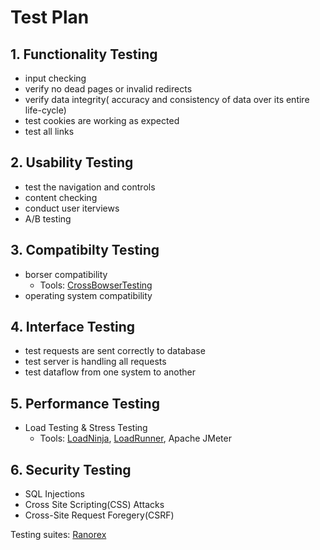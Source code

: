 # Test Plan


## 1. Functionality Testing
- input checking
- verify no dead pages or invalid redirects
- verify data integrity( accuracy and consistency of data over its entire life-cycle)
- test cookies are working as expected
- test all links
## 2. Usability Testing
- test the navigation and controls
- content checking
- conduct user iterviews
- A/B testing
## 3. Compatibilty Testing
- borser compatibility
  - Tools: [CrossBowserTesting](https://crossbrowsertesting.com/)
 - operating system compatibility
## 4. Interface Testing
- test requests are sent correctly to database
- test server is handling all requests
- test dataflow from one system to another
## 5. Performance Testing
- Load Testing & Stress Testing
  - Tools: [LoadNinja](https://loadninja.com), [LoadRunner](https://www.microfocus.com/en-us/products/loadrunner-professional), Apache JMeter
## 6. Security Testing
- SQL Injections
- Cross Site Scripting(CSS) Attacks
- Cross-Site Request Foregery(CSRF)

Testing suites: [Ranorex](https://www.ranorex.com/)
